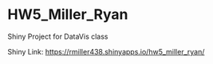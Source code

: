 # HW5_Miller_Ryan

Shiny Project for DataVis class


Shiny Link:
https://rmiller438.shinyapps.io/hw5_miller_ryan/

